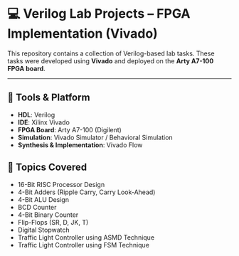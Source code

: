 # 💻 Verilog Lab Projects – FPGA Implementation (Vivado)

This repository contains a collection of Verilog-based lab tasks. These tasks were developed using **Vivado** and deployed on the **Arty A7-100 FPGA board**.

---

## 🔧 Tools & Platform

- **HDL**: Verilog
- **IDE**: Xilinx Vivado
- **FPGA Board**: Arty A7-100 (Digilent)
- **Simulation**: Vivado Simulator / Behavioral Simulation
- **Synthesis & Implementation**: Vivado Flow

## 📁 Topics Covered

- 16-Bit RISC Processor Design  
- 4-Bit Adders (Ripple Carry, Carry Look-Ahead)  
- 4-Bit ALU Design  
- BCD Counter  
- 4-Bit Binary Counter  
- Flip-Flops (SR, D, JK, T)  
- Digital Stopwatch  
- Traffic Light Controller using ASMD Technique  
- Traffic Light Controller using FSM Technique  
